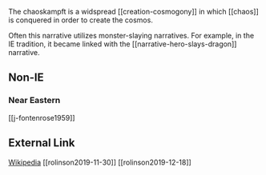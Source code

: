 The chaoskampft is a widspread [[creation-cosmogony]] in which [[chaos]] is conquered in order to create the cosmos. 

Often this narrative utilizes monster-slaying narratives. For example, in the IE tradition, it became linked with the [[narrative-hero-slays-dragon]] narrative.

## Non-IE
### Near Eastern
[[j-fontenrose1959]]

## External Link
[Wikipedia](https://en.wikipedia.org/wiki/Chaos-(cosmogony)#Chaoskampf)
[[rolinson2019-11-30]]
[[rolinson2019-12-18]]